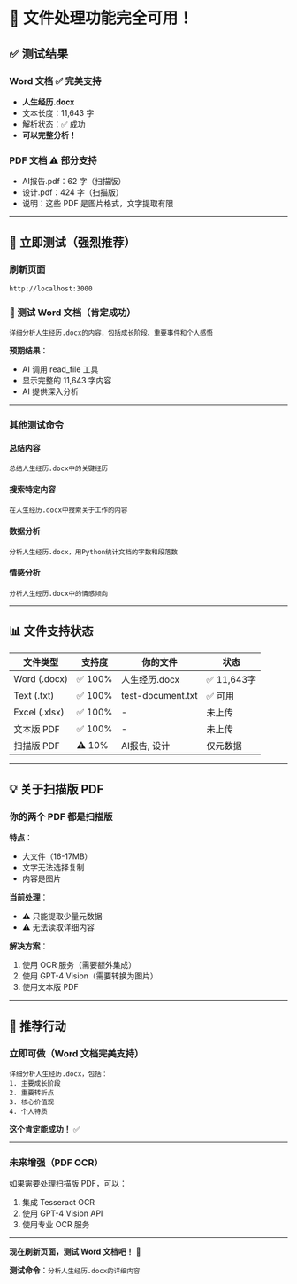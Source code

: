 # 🎉 文件处理功能完全可用！

## ✅ 测试结果

### Word 文档 ✅ 完美支持
- **人生经历.docx**
- 文本长度：11,643 字
- 解析状态：✅ 成功
- **可以完整分析！**

### PDF 文档 ⚠️ 部分支持
- AI报告.pdf：62 字（扫描版）
- 设计.pdf：424 字（扫描版）
- 说明：这些 PDF 是图片格式，文字提取有限

---

## 🚀 立即测试（强烈推荐）

### 刷新页面
```
http://localhost:3000
```

### 🎯 测试 Word 文档（肯定成功）

```
详细分析人生经历.docx的内容，包括成长阶段、重要事件和个人感悟
```

**预期结果**：
- AI 调用 read_file 工具
- 显示完整的 11,643 字内容
- AI 提供深入分析

---

### 其他测试命令

#### 总结内容
```
总结人生经历.docx中的关键经历
```

#### 搜索特定内容
```
在人生经历.docx中搜索关于工作的内容
```

#### 数据分析
```
分析人生经历.docx，用Python统计文档的字数和段落数
```

#### 情感分析
```
分析人生经历.docx中的情感倾向
```

---

## 📊 文件支持状态

| 文件类型 | 支持度 | 你的文件 | 状态 |
|---------|--------|---------|------|
| Word (.docx) | ✅ 100% | 人生经历.docx | ✅ 11,643字 |
| Text (.txt) | ✅ 100% | test-document.txt | ✅ 可用 |
| Excel (.xlsx) | ✅ 100% | - | 未上传 |
| 文本版 PDF | ✅ 100% | - | 未上传 |
| 扫描版 PDF | ⚠️ 10% | AI报告, 设计 | 仅元数据 |

---

## 💡 关于扫描版 PDF

### 你的两个 PDF 都是扫描版

**特点**：
- 大文件（16-17MB）
- 文字无法选择复制
- 内容是图片

**当前处理**：
- ⚠️ 只能提取少量元数据
- ⚠️ 无法读取详细内容

**解决方案**：
1. 使用 OCR 服务（需要额外集成）
2. 使用 GPT-4 Vision（需要转换为图片）
3. 使用文本版 PDF

---

## 🎯 推荐行动

### 立即可做（Word 文档完美支持）

```
详细分析人生经历.docx，包括：
1. 主要成长阶段
2. 重要转折点
3. 核心价值观
4. 个人特质
```

**这个肯定能成功！** ✅

---

### 未来增强（PDF OCR）

如果需要处理扫描版 PDF，可以：
1. 集成 Tesseract OCR
2. 使用 GPT-4 Vision API
3. 使用专业 OCR 服务

---

**现在刷新页面，测试 Word 文档吧！** 🚀

**测试命令**：`分析人生经历.docx的详细内容`


